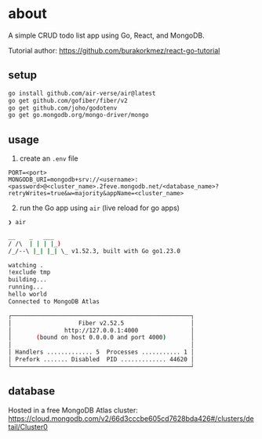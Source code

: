 # about

A simple CRUD todo list app using Go, React, and MongoDB.

Tutorial author: <https://github.com/burakorkmez/react-go-tutorial>

## setup

```bash
go install github.com/air-verse/air@latest
go get github.com/gofiber/fiber/v2
go get github.com/joho/godotenv
go get go.mongodb.org/mongo-driver/mongo
```

## usage

1. create an `.env` file
  ```env
  PORT=<port>
  MONGODB_URI=mongodb+srv://<username>:<password>@<cluster_name>.2feve.mongodb.net/<database_name>?retryWrites=true&w=majority&appName=<cluster_name>
  ```
2. run the Go app using `air` (live reload for go apps)
  ```bash
  ❯ air
  
  __    _   ___  
  / /\  | | | |_) 
  /_/--\ |_| |_| \_ v1.52.3, built with Go go1.23.0
  
  watching .
  !exclude tmp
  building...
  running...
  hello world
  Connected to MongoDB Atlas
  
  ┌───────────────────────────────────────────────────┐ 
  │                   Fiber v2.52.5                   │ 
  │               http://127.0.0.1:4000               │ 
  │       (bound on host 0.0.0.0 and port 4000)       │ 
  │                                                   │ 
  │ Handlers ............. 5  Processes ........... 1 │ 
  │ Prefork ....... Disabled  PID ............. 44620 │ 
  └───────────────────────────────────────────────────┘ 
  ```

## database

Hosted in a free MongoDB Atlas cluster: <https://cloud.mongodb.com/v2/66d3cccbe605cd7628bda426#/clusters/detail/Cluster0>
